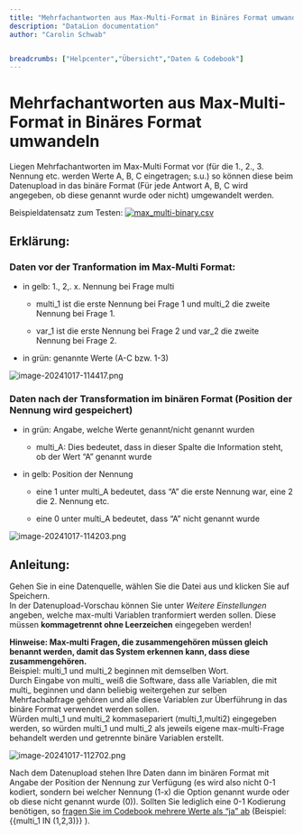 ```yaml
---
title: "Mehrfachantworten aus Max-Multi-Format in Binäres Format umwandeln"
description: "DataLion documentation"
author: "Carolin Schwab"


breadcrumbs: ["Helpcenter","Übersicht","Daten & Codebook"]
---
```


# Mehrfachantworten aus Max-Multi-Format in Binäres Format umwandeln

Liegen Mehrfachantworten im Max-Multi Format vor (für die 1., 2., 3. Nennung etc. werden Werte A, B, C eingetragen; s.u.) so können diese beim Datenupload in das binäre Format (Für jede Antwort A, B, C wird angegeben, ob diese genannt wurde oder nicht) umgewandelt werden.

Beispieldatensatz zum Testen: [![max_multi-binary.csv](/img/97976338.jpg)](attachments/97845250/97976338.csv)

## Erklärung:

### Daten vor der Tranformation im Max-Multi Format:

-   in gelb: 1., 2,. x. Nennung bei Frage multi
    
    -   multi\_1 ist die erste Nennung bei Frage 1 und multi\_2 die zweite Nennung bei Frage 1.
        
    -   var\_1 ist die erste Nennung bei Frage 2 und var\_2 die zweite Nennung bei Frage 2.
        
-   in grün: genannte Werte (A-C bzw. 1-3)
    

![image-20241017-114417.png](/img/97976331.png)

### Daten nach der Transformation im binären Format (Position der Nennung wird gespeichert)

-   in grün: Angabe, welche Werte genannt/nicht genannt wurden
    
    -   multi\_A: Dies bedeutet, dass in dieser Spalte die Information steht, ob der Wert “A” genannt wurde
        
-   in gelb: Position der Nennung
    
    -   eine 1 unter multi\_A bedeutet, dass “A” die erste Nennung war, eine 2 die 2. Nennung etc.
        
    -   eine 0 unter multi\_A bedeutet, dass “A” nicht genannt wurde
        

![image-20241017-114203.png](/img/97812489.png)

## Anleitung:

Gehen Sie in eine Datenquelle, wählen Sie die Datei aus und klicken Sie auf Speichern.  
In der Datenupload-Vorschau können Sie unter _Weitere Einstellungen_ angeben, welche max-multi Variablen tranformiert werden sollen. Diese müssen **kommagetrennt ohne Leerzeichen** eingegeben werden!

**Hinweise: Max-multi Fragen, die zusammengehören müssen gleich benannt werden, damit das System erkennen kann, dass diese zusammengehören.**  
Beispiel: multi\_1 und multi\_2 beginnen mit demselben Wort.  
Durch Eingabe von multi\_ weiß die Software, dass alle Variablen, die mit multi\_ beginnen und dann beliebig weitergehen zur selben Mehrfachabfrage gehören und alle diese Variablen zur Überführung in das binäre Format verwendet werden sollen.  
Würden multi\_1 und multi\_2 kommasepariert (multi\_1,multi2) eingegeben werden, so würden multi\_1 und multi\_2 als jeweils eigene max-multi-Frage behandelt werden und getrennte binäre Variablen erstellt.

![image-20241017-112702.png](/img/97714182.png)

Nach dem Datenupload stehen Ihre Daten dann im binären Format mit Angabe der Position der Nennung zur Verfügung (es wird also nicht 0-1 kodiert, sondern bei welcher Nennung (1-x) die Option genannt wurde oder ob diese nicht genannt wurde (0)). Sollten Sie lediglich eine 0-1 Kodierung benötigen, so [fragen Sie im Codebook mehrere Werte als “ja” ab](https://datalion.atlassian.net/servicedesk/customer/portal/1/article/86212649) (Beispiel: {{multi\_1 IN (1,2,3)}} ).
